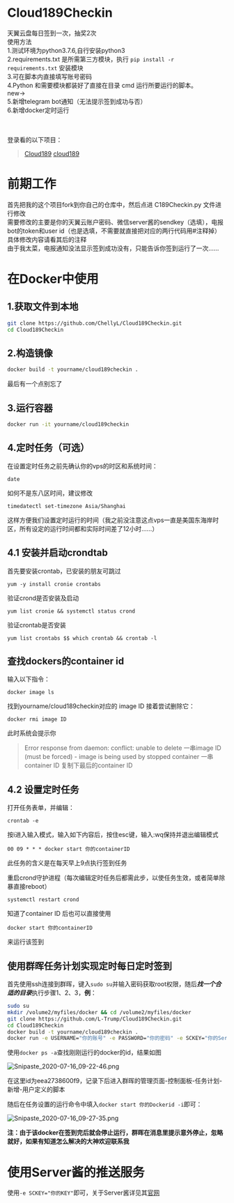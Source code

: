 # Cloud189Checkin

天翼云盘每日签到一次，抽奖2次<br>
使用方法<br>
1.测试环境为python3.7.6,自行安装python3<br>
2.requirements.txt 是所需第三方模块，执行 `pip install -r requirements.txt` 安装模块<br>
3.可在脚本内直接填写账号密码<br>
4.Python 和需要模块都装好了直接在目录 cmd 运行所要运行的脚本。<br>
new→<br>
5.新增telegram bot通知（无法提示签到成功与否）<br>
6.新增docker定时运行<br>
<br>
<br>

登录看的以下项目：
> [Cloud189](https://github.com/Dawnnnnnn/Cloud189)
> [cloud189](https://github.com/Aruelius/cloud189)


# 前期工作
首先把我的这个项目fork到你自己的仓库中，然后点进 C189Checkin.py 文件进行修改<br>
需要修改的主要是你的天翼云账户密码、微信server酱的sendkey（选填），电报bot的token和user id（也是选填，不需要就直接把对应的两行代码用#注释掉）<br>
具体修改内容请看其后的注释<br>
由于我太菜，电报通知没法显示签到成功没有，只能告诉你签到运行了一次……<br>

# 在Docker中使用

1.获取文件到本地
----

```zsh
git clone https://github.com/ChellyL/Cloud189Checkin.git
cd Cloud189Checkin
```

2.构造镜像
-----

```zsh
docker build -t yourname/cloud189checkin .
```

最后有一个点别忘了

3.运行容器
-----

```zsh
docker run -it yourname/cloud189checkin
```

4.定时任务（可选）
-----
在设置定时任务之前先确认你的vps的时区和系统时间：
```
date
```
如何不是东八区时间，建议修改
```
timedatectl set-timezone Asia/Shanghai
```
这样方便我们设置定时运行的时间（我之前没注意这点vps一直是美国东海岸时区，所有设定的运行时间都和实际时间差了12小时……）
## 4.1 安装并启动crondtab
首先要安装crontab，已安装的朋友可跳过
```
yum -y install cronie crontabs
```
验证crond是否安装及启动
```
yum list cronie && systemctl status crond
```
验证crontab是否安装
```
yum list crontabs $$ which crontab && crontab -l
```
## 查找dockers的container id
输入以下指令：
```
docker image ls
```
找到yourname/cloud189checkin对应的 image ID
接着尝试删除它：
```
docker rmi image ID
```
此时系统会提示你
>Error response from daemon: conflict: unable to delete 一串image ID (must be forced) - image is being used by stopped container 一串container ID
复制下最后的container ID

## 4.2 设置定时任务
打开任务表单，并编辑：
```
crontab -e
```
按i进入输入模式，输入如下内容后，按住esc键，输入:wq保持并退出编辑模式
```
00 09 * * * docker start 你的containerID
```
此任务的含义是在每天早上9点执行签到任务

重启crond守护进程（每次编辑定时任务后都需此步，以使任务生效，或者简单除暴直接reboot）
```
systemctl restart crond
```

知道了container ID 后也可以直接使用
```
docker start 你的containerID
```
来运行该签到




使用群晖任务计划实现定时每日定时签到
-----

首先使用ssh连接到群晖，键入`sudo su`并输入密码获取root权限，随后***找一个合适的目录***执行步骤1、2、3，**例**：

```zsh
sudo su
mkdir /volume2/myfiles/docker && cd /volume2/myfiles/docker
git clone https://github.com/L-Trump/Cloud189Checkin.git
cd Cloud189Checkin
docker build -t yourname/cloud189checkin .
docker run -e USERNAME="你的账号" -e PASSWORD="你的密码" -e SCKEY="你的Server酱KEY" -it yourname/cloud189checkin
```

使用`docker ps -a`查找刚刚运行的docker的id，结果如图

![Snipaste_2020-07-16_09-22-46.png](https://xqhma.oss-cn-hangzhou.aliyuncs.com/image/Snipaste_2020-07-16_09-22-46.png)

在这里id为eea2738600f9，记录下后进入群晖的管理页面-控制面板-任务计划-新增-用户定义的脚本

随后在任务设置的运行命令中填入`docker start 你的Dockerid -i`即可：

![Snipaste_2020-07-16_09-27-35.png](https://xqhma.oss-cn-hangzhou.aliyuncs.com/image/Snipaste_2020-07-16_09-27-35.png)

**注：由于该docker在签到完后就会停止运行，群晖在消息里提示意外停止，忽略就好，如果有知道怎么解决的大神欢迎联系我**

# 使用Server酱的推送服务

使用`-e SCKEY="你的KEY"`即可，关于Server酱详见其[官网](https://sc.ftqq.com/3.version)

